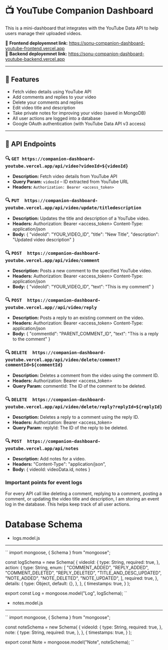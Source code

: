 # 📺 YouTube Companion Dashboard 
This is a mini-dashboard that integrates with the YouTube Data API to help users manage their uploaded videos.

🔗 **Frontend deployemnet link:** https://sonu-companion-dashboard-youtube-frontend.vercel.app  
🔗 **Backend deployemnet link:** https://sonu-companion-dashboard-youtube-backend.vercel.app

---

## 🚀 Features

- Fetch video details using YouTube API
- Add comments and replies to your video
- Delete your comments and replies
- Edit video title and description
- Take private notes for improving your video (saved in MongoDB)
- All user actions are logged into a database
- Google OAuth authentication (with YouTube Data API v3 access)

---

## 🧩 API Endpoints

### 🔍 `GET https://companion-dashboard-youtube.vercel.app/api/video?videoId=${videoId}`
- **Description:** Fetch video details from YouTube API
- **Query Param:** `videoId` – ID extracted from YouTube URL
- **Headers:** `Authorization: Bearer <access_token>`

### 🔍 `PUT  https://companion-dashboard-youtube.vercel.app/api/video/update/titledescription`
- **Description:** Updates the title and description of a YouTube video.
- **Headers:** Authorization: Bearer <access_token>
              Content-Type: application/json
- **Body:** {
              "videoId": "YOUR_VIDEO_ID",
               "title": "New Title",
               "description": "Updated video description"
            }

### 🔍 `POST  https://companion-dashboard-youtube.vercel.app/api/video/comment`
- **Description:** Posts a new comment to the specified YouTube video.
- **Headers:** Authorization: Bearer <access_token>
               Content-Type: application/json
- **Body:** {
              "videoId": "YOUR_VIDEO_ID",
               "text": "This is my comment"
            }

### 🔍 `POST  https://companion-dashboard-youtube.vercel.app//api/video/reply`
- **Description:** Posts a reply to an existing comment on the video.
- **Headers:** Authorization: Bearer <access_token>
Content-Type: application/json
- **Body:** {
  "commentId": "PARENT_COMMENT_ID",
  "text": "This is a reply to the comment"
}

### 🔍 `DELETE  https://companion-dashboard-youtube.vercel.app/api/video/delete/comment?commentId=${commentId}`
- **Description:** Deletes a comment from the video using the comment ID.
- **Headers:** Authorization: Bearer <access_token>
- **Query Param:** commentId: The ID of the comment to be deleted.

### 🔍 `DELETE  https://companion-dashboard-youtube.vercel.app/api/video/delete/reply?replyId=${replyId}`
- **Description:** Deletes a reply to a comment using the reply ID.
- **Headers:** Authorization: Bearer <access_token>
- **Query Param:** replyId: The ID of the reply to be deleted.

### 🔍 `POST  https://companion-dashboard-youtube.vercel.app/api/notes`
- **Description:** Add notes for a video.
- **Headers:** "Content-Type": "application/json",
- **Body:** { videoId: videoData.id, notes }

### Important points for event logs
For every API call like deleting a comment, replying to a comment, posting a comment, or updating the video title and description, I am storing an event log in the database. This helps keep track of all user actions.


# Database Schema 

* logs.model.js
---------------
``
import mongoose, { Schema } from "mongoose";

const logSchema = new Schema(
  {
    videoId: {
      type: String,
      required: true,
    },
    action: {
      type: String,
      enum: [
        "COMMENT_ADDED",
        "REPLY_ADDED",
        "COMMENT_DELETED",
        "REPLY_DELETED",
        "TITLE_AND_DESC_UPDATED",
        "NOTE_ADDED",
        "NOTE_DELETED",
        "NOTE_UPDATED",
      ],
      required: true,
    },
    details: {
      type: Object, 
      default: {},
    },
  },
  {
    timestamps: true,
  }
);

export const Log = mongoose.model("Log", logSchema);
``

* notes.model.js
----------------
``
import mongoose, { Schema } from "mongoose";

const noteSchema = new Schema(
  {
    videoId: {
      type: String,
      required: true,
    },
    note: {
      type: String,
      required: true,
    },
  },
  {
    timestamps: true,
  }
);

export const Note = mongoose.model("Note", noteSchema);
``